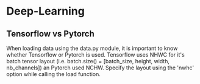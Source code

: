 # Deep-Learning

## Tensorflow vs Pytorch

When loading data using the data.py module, it is important to know whether 
Tensorflow or Pytorch is used. Tensorflow uses NHWC for it's batch tensor 
layout (i.e. batch.size() = [batch_size, height, width, nb_channels]) an 
Pytorch used NCHW. Specify the layout using the 'nwhc' option while calling 
the load function. 